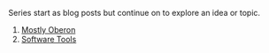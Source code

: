 
Series start as blog posts but continue
on to explore an idea or topic.

1. [Mostly Oberon](blog/2020/04/11/Mostly-Oberon.html)
2. [Software Tools](blog/2020/09/29/Software-Tools-1.html)

